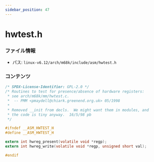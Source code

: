 ```yaml
---
sidebar_position: 47
---
```

# hwtest.h

### ファイル情報

- パス: `linux-v6.12/arch/m68k/include/asm/hwtest.h`

### コンテンツ

```h
/* SPDX-License-Identifier: GPL-2.0 */
/* Routines to test for presence/absence of hardware registers:
 * see arch/m68k/mm/hwtest.c.
 *  -- PMM <pmaydell@chiark.greenend.org.uk> 05/1998
 *
 * Removed __init from decls.  We might want them in modules, and
 * the code is tiny anyway.  16/5/98 pb
 */

#ifndef __ASM_HWTEST_H
#define __ASM_HWTEST_H

extern int hwreg_present(volatile void *regp);
extern int hwreg_write(volatile void *regp, unsigned short val);

#endif

```
